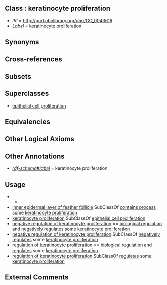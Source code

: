 
## Class : keratinocyte proliferation

 * *IRI* = http://purl.obolibrary.org/obo/GO_0043616
 * *Label* = keratinocyte proliferation

## Synonyms


## Cross-references


## Subsets


## Superclasses

 * [epithelial cell proliferation](../../GO/73/GO_0050673.md)

## Equivalencies


## Other Logical Axioms


## Other Annotations

 * *[rdf-schema#label](../../el/rdf-schema#label.md)* = keratinocyte proliferation

## Usage

 * -
 * [inner epidermal layer of feather follicle](../../UBERON/09/UBERON_0011809.md) SubClassOf [contains process](../../BFO/67/BFO_0000067.md) some [keratinocyte proliferation](../../GO/16/GO_0043616.md)
 * [keratinocyte proliferation](../../GO/16/GO_0043616.md) SubClassOf [epithelial cell proliferation](../../GO/73/GO_0050673.md)
 * [negative regulation of keratinocyte proliferation](../../GO/39/GO_0010839.md) == [biological regulation](../../GO/07/GO_0065007.md) and [negatively regulates](../../RO/12/RO_0002212.md) some [keratinocyte proliferation](../../GO/16/GO_0043616.md)
 * [negative regulation of keratinocyte proliferation](../../GO/39/GO_0010839.md) SubClassOf [negatively regulates](../../RO/12/RO_0002212.md) some [keratinocyte proliferation](../../GO/16/GO_0043616.md)
 * [regulation of keratinocyte proliferation](../../GO/37/GO_0010837.md) == [biological regulation](../../GO/07/GO_0065007.md) and [regulates](../../RO/11/RO_0002211.md) some [keratinocyte proliferation](../../GO/16/GO_0043616.md)
 * [regulation of keratinocyte proliferation](../../GO/37/GO_0010837.md) SubClassOf [regulates](../../RO/11/RO_0002211.md) some [keratinocyte proliferation](../../GO/16/GO_0043616.md)

## External Comments

